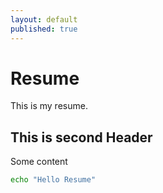 ```yaml
---
layout: default
published: true
---
```


# Resume

This is my resume.

## This is second Header

Some content

```bash
echo "Hello Resume"
```
